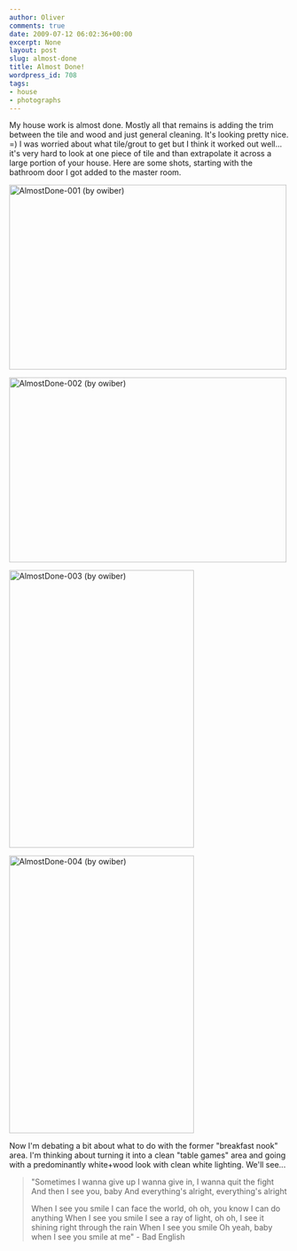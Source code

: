 ```yaml
---
author: Oliver
comments: true
date: 2009-07-12 06:02:36+00:00
excerpt: None
layout: post
slug: almost-done
title: Almost Done!
wordpress_id: 708
tags:
- house
- photographs
---
```


My house work is almost done.  Mostly all that remains is adding the trim between the tile and wood and just general cleaning.  It's looking pretty nice. =)  I was worried about what tile/grout to get but I think it worked out well... it's very hard to look at one piece of tile and than extrapolate it across a large portion of your house.  Here are some shots, starting with the bathroom door I got added to the master room.

<a href="http://www.flickr.com/photos/owiber/3712291158/" title="AlmostDone-001 (by owiber)"><img src="http://farm4.static.flickr.com/3517/3712291158_47533bd37d.jpg" title="AlmostDone-001 (by owiber)" alt="AlmostDone-001 (by owiber)" width="500" height="333" /></a>

<a href="http://www.flickr.com/photos/owiber/3712291962/" title="AlmostDone-002 (by owiber)"><img src="http://farm3.static.flickr.com/2468/3712291962_824290fc40.jpg" title="AlmostDone-002 (by owiber)" alt="AlmostDone-002 (by owiber)" width="500" height="333" /></a>

<a href="http://www.flickr.com/photos/owiber/3712292830/" title="AlmostDone-003 (by owiber)"><img src="http://farm3.static.flickr.com/2627/3712292830_04581bbf2e.jpg" title="AlmostDone-003 (by owiber)" alt="AlmostDone-003 (by owiber)" width="333" height="500" /></a>

<a href="http://www.flickr.com/photos/owiber/3711480153/" title="AlmostDone-004 (by owiber)"><img src="http://farm4.static.flickr.com/3506/3711480153_2458fe6f0b.jpg" title="AlmostDone-004 (by owiber)" alt="AlmostDone-004 (by owiber)" width="333" height="500" /></a>

Now I'm debating a bit about what to do with the former "breakfast nook" area.  I'm thinking about turning it into a clean "table games" area and going with a predominantly white+wood look with clean white lighting.  We'll see...

<blockquote class="lyrics">"Sometimes I wanna give up
I wanna give in,
I wanna quit the fight
And then I see you, baby
And everything's alright,
everything's alright

When I see you smile
I can face the world, oh oh,
you know I can do anything
When I see you smile
I see a ray of light, oh oh,
I see it shining right through the rain
When I see you smile
Oh yeah, baby when I see you smile at me" - Bad English</blockquote>